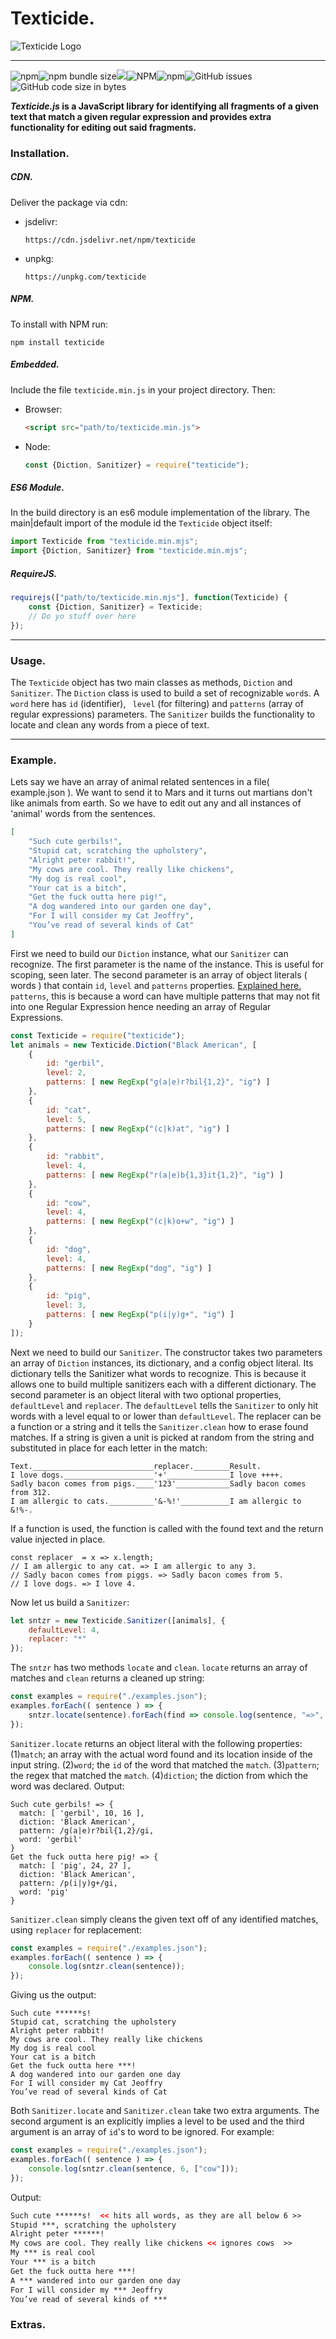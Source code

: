 # Texticide.

![Texticide Logo](https://raw.githubusercontent.com/sokorototo/texticide/master/logo.png)

------

![npm](https://img.shields.io/npm/v/texticide?style=flat-square)![npm bundle size](https://img.shields.io/bundlephobia/min/texticide?style=flat-square)[![](https://data.jsdelivr.com/v1/package/npm/texticide/badge)](https://www.jsdelivr.com/package/npm/texticide)![NPM](https://img.shields.io/npm/l/texticide?style=flat-square)![npm](https://img.shields.io/npm/dw/texticide?style=flat-square)![GitHub issues](https://img.shields.io/github/issues/sokorototo/texticide?style=flat-square)![GitHub code size in bytes](https://img.shields.io/github/languages/code-size/sokorototo/texticide?style=flat-square)

***Texticide.js* is a JavaScript library for identifying all fragments of a given text that match a given regular expression and provides extra functionality for editing out said fragments.**



### Installation.

##### CDN.
  Deliver the package via cdn:
  - jsdelivr:
    ```http
    https://cdn.jsdelivr.net/npm/texticide
    ```
- unpkg:
    ```http
    https://unpkg.com/texticide
    ```

##### NPM.

To install with NPM run:

```
npm install texticide
```

##### Embedded.

Include the file `texticide.min.js` in your project directory. Then:

- Browser:  

  ```html
  <script src="path/to/texticide.min.js">
  ```

- Node: 

  ```javascript
  const {Diction, Sanitizer} = require("texticide");
  ```

##### ES6 Module.

In the build directory is an es6 module implementation of the library. The main|default import of the module id the `Texticide` object itself:

```javascript
import Texticide from "texticide.min.mjs";
import {Diction, Sanitizer} from "texticide.min.mjs";
```



##### RequireJS.

```javascript
requirejs(["path/to/texticide.min.mjs"], function(Texticide) {
    const {Diction, Sanitizer} = Texticide;
    // Do yo stuff over here
});
```

------

### Usage.

The `Texticide` object has two main classes as methods, `Diction` and `Sanitizer`. The `Diction` class is used to build a set of recognizable `word`s. A `word` here has `id` (identifier), ` level` (for filtering) and `patterns` (array of regular expressions) parameters. The `Sanitizer` builds the functionality to locate and clean any words from a piece of text.

------

### Example.

Lets say we have an array of animal related sentences in a file( example.json ). We want to send it to Mars and it turns out martians don't like animals from earth. So we have to edit out any and all instances of 'animal' words from the sentences.

```json
[
    "Such cute gerbils!",
    "Stupid cat, scratching the upholstery",
    "Alright peter rabbit!",
    "My cows are cool. They really like chickens",
    "My dog is real cool",
    "Your cat is a bitch",
    "Get the fuck outta here pig!",
    "A dog wandered into our garden one day",
    "For I will consider my Cat Jeoffry",
    "You’ve read of several kinds of Cat"
]
```

First we need to build our `Diction` instance, what our `Sanitizer` can recognize. The first parameter is the name of the instance. This is useful for scoping, seen later. The second parameter is an array of object literals ( words ) that contain `id`, `level` and `patterns` properties. [Explained here.](#usage)  `patterns`, this is because a word can have multiple patterns that may not fit into one Regular Expression hence needing an array of Regular Expressions.

```javascript
const Texticide = require("texticide");
let animals = new Texticide.Diction("Black American", [
    {
        id: "gerbil",
        level: 2,
        patterns: [ new RegExp("g(a|e)r?bil{1,2}", "ig") ]
    },
    {
        id: "cat",
        level: 5,
        patterns: [ new RegExp("(c|k)at", "ig") ]
    },
    {
        id: "rabbit",
        level: 4,
        patterns: [ new RegExp("r(a|e)b{1,3}it{1,2}", "ig") ]
    },
    {
        id: "cow",
        level: 4,
        patterns: [ new RegExp("(c|k)o+w", "ig") ]
    },
    {
        id: "dog",
        level: 4,
        patterns: [ new RegExp("dog", "ig") ]
    },
    {
        id: "pig",
        level: 3,
        patterns: [ new RegExp("p(i|y)g+", "ig") ]
    }
]);
```

Next we need to build our `Sanitizer`. The constructor takes two parameters an array of `Diction` instances, its dictionary, and a config object literal. Its dictionary tells the Sanitizer what words to recognize. This is because it allows one to build multiple sanitizers each with a different dictionary. The second parameter is an object literal with two optional properties, `defaultLevel` and `replacer`.  The `defaultLevel` tells the `Sanitizer` to only hit words with a level equal to or lower than `defaultLevel`. The replacer can be a function or a string and it tells the `Sanitizer.clean` how to erase found matches. If a string is given a unit is picked at random from the string and substituted in place for each letter in the match:

```
Text.___________________________replacer.________Result.
I love dogs.____________________'+'______________I love ++++.
Sadly bacon comes from pigs.____'123'____________Sadly bacon comes from 312.
I am allergic to cats.__________'&-%!'___________I am allergic to &!%-.
```

If a function is used, the function is called with the found text and the return value injected in place.

```
const replacer  = x => x.length;
// I am allergic to any cat. => I am allergic to any 3.
// Sadly bacon comes from piggs. => Sadly bacon comes from 5.
// I love dogs. => I love 4.
```

Now let us build a `Sanitizer`:

```javascript
let sntzr = new Texticide.Sanitizer([animals], {
    defaultLevel: 4,
    replacer: "*"
});	
```

The `sntzr` has two methods `locate` and `clean`. `locate` returns an array of matches and `clean` returns a cleaned up string:

```javascript
const examples = require("./examples.json");
examples.forEach(( sentence ) => {
    sntzr.locate(sentence).forEach(find => console.log(sentence, "=>", find));
});
```

`Sanitizer.locate` returns an object literal with the following properties: (1)`match`; an array with the actual word found and its location inside of the input string. (2)`word`; the `id` of the word that matched the `match`.  (3)`pattern`; the regex that matched the `match`.  (4)`diction`; the diction from which the word was declared. Output: 

```
Such cute gerbils! => {
  match: [ 'gerbil', 10, 16 ],
  diction: 'Black American',
  pattern: /g(a|e)r?bil{1,2}/gi,
  word: 'gerbil'
}
Get the fuck outta here pig! => {
  match: [ 'pig', 24, 27 ],
  diction: 'Black American',
  pattern: /p(i|y)g+/gi,
  word: 'pig'
}
```

`Sanitizer.clean` simply cleans the given text off of any identified matches, using `replacer` for replacement: 

```javascript
const examples = require("./examples.json");
examples.forEach(( sentence ) => {
    console.log(sntzr.clean(sentence));
});
```

Giving us the output:

```
Such cute ******s!
Stupid cat, scratching the upholstery
Alright peter rabbit!
My cows are cool. They really like chickens
My dog is real cool
Your cat is a bitch
Get the fuck outta here ***!
A dog wandered into our garden one day
For I will consider my Cat Jeoffry
You’ve read of several kinds of Cat
```

Both `Sanitizer.locate` and `Sanitizer.clean` take two extra arguments. The second argument is an explicitly implies a level to be used and the third argument is an array of `id`'s to word to be ignored. For example: 

```javascript
const examples = require("./examples.json");
examples.forEach(( sentence ) => {
    console.log(sntzr.clean(sentence, 6, ["cow"]));
});
```

Output:

```html
Such cute ******s!  << hits all words, as they are all below 6 >>
Stupid ***, scratching the upholstery
Alright peter ******!
My cows are cool. They really like chickens << ignores cows  >>
My *** is real cool
Your *** is a bitch
Get the fuck outta here ***!
A *** wandered into our garden one day
For I will consider my *** Jeoffry
You’ve read of several kinds of ***
```

### Extras.

